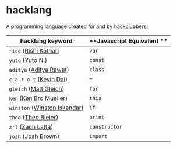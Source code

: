 # hacklang

A programming language created for and by hackclubbers.

| **hacklang keyword**         | **Javascript Equivalent ** |
| ---------------------------- | -------------------------- |
| `rice` ([Rishi Kothari](https://github.com/rishiosaur)       | `var`                      |
| `yuto` ([Yuto N.](https://github.com/starptr))             | `const`                    |
| `aditya` ([Aditya Rawat](https://github.com/aditya1rawat))      | `class`                    |
| `c a r o t` ([Kevin Dai](https://github.com/TheOneKevin/))      | `=`                        |
| `gleich` ([Matt Gleich](https://github.com/Matt-Gleich))       | `for`                      |
| `ken` ([Ken Bro Mueller](https://github.com/kenmueller))      | `this`                     |
| `winston` ([Winston Iskandar](https://github.com/winstoniskandar)) | `if`                       |
| `theo` ([Theo Bleier](https://github.com/tmb))         | `print`                    |
| `zrl` ([Zach Latta](https://github.com/zachlatta))           | `constructor`              |
| `josh` ([Josh Brown](https://github.com/jbis9051))          | `import`                   |
